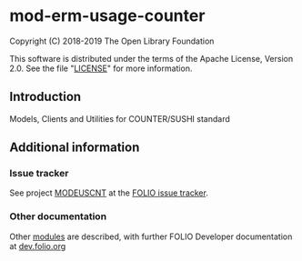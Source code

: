 # mod-erm-usage-counter

Copyright (C) 2018-2019 The Open Library Foundation

This software is distributed under the terms of the Apache License, Version 2.0. See the
file "[LICENSE](LICENSE)" for more information.

## Introduction

Models, Clients and Utilities for COUNTER/SUSHI standard

## Additional information

### Issue tracker

See project [MODEUSCNT](https://issues.folio.org/browse/MODEUSCNT)
at the [FOLIO issue tracker](https://dev.folio.org/guidelines/issue-tracker).

### Other documentation

Other [modules](https://dev.folio.org/source-code/#server-side) are described, with further FOLIO
Developer documentation at [dev.folio.org](https://dev.folio.org/)

